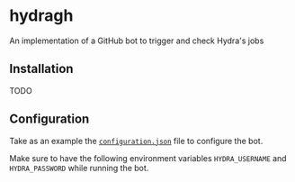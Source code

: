 # hydragh
An implementation of a GitHub bot to trigger and check Hydra's jobs

## Installation
TODO

## Configuration
Take as an example the [`configuration.json`](https://github.com/hugolgst/hydragh/blob/master/configuration.json) file to configure the bot.

Make sure to have the following environment variables `HYDRA_USERNAME` and `HYDRA_PASSWORD` while running the bot.